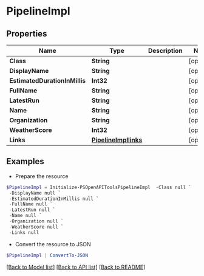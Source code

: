 # PipelineImpl
## Properties

Name | Type | Description | Notes
------------ | ------------- | ------------- | -------------
**Class** | **String** |  | [optional] 
**DisplayName** | **String** |  | [optional] 
**EstimatedDurationInMillis** | **Int32** |  | [optional] 
**FullName** | **String** |  | [optional] 
**LatestRun** | **String** |  | [optional] 
**Name** | **String** |  | [optional] 
**Organization** | **String** |  | [optional] 
**WeatherScore** | **Int32** |  | [optional] 
**Links** | [**PipelineImpllinks**](PipelineImpllinks.md) |  | [optional] 

## Examples

- Prepare the resource
```powershell
$PipelineImpl = Initialize-PSOpenAPIToolsPipelineImpl  -Class null `
 -DisplayName null `
 -EstimatedDurationInMillis null `
 -FullName null `
 -LatestRun null `
 -Name null `
 -Organization null `
 -WeatherScore null `
 -Links null
```

- Convert the resource to JSON
```powershell
$PipelineImpl | ConvertTo-JSON
```

[[Back to Model list]](../README.md#documentation-for-models) [[Back to API list]](../README.md#documentation-for-api-endpoints) [[Back to README]](../README.md)

